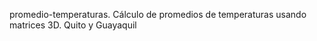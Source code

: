 promedio-temperaturas.
 Cálculo de promedios de temperaturas usando matrices 3D.
Quito y Guayaquil 
